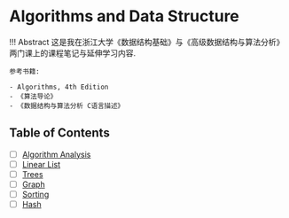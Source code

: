 # Algorithms and Data Structure

!!! Abstract
    这是我在浙江大学《数据结构基础》与《高级数据结构与算法分析》两门课上的课程笔记与延伸学习内容.

    参考书籍:

    - Algorithms, 4th Edition
    - 《算法导论》
    - 《数据结构与算法分析 C语言描述》

## Table of Contents

- [ ] [Algorithm Analysis](./01%20Algorithm%20Analysis.md)
- [ ] [Linear List](./02%20Linear%20List.md)
- [ ] [Trees](./03%20Trees.md)
- [ ] [Graph](./04%20Graph.md)
- [ ] [Sorting](./05%20Sorting.md)
- [ ] [Hash](./06%20Hash.md)
